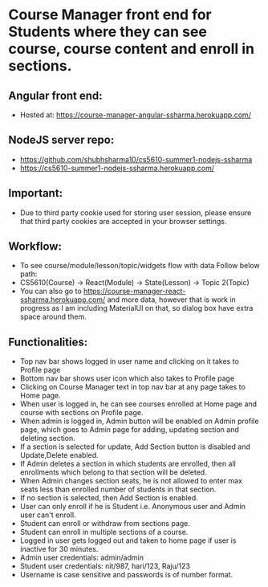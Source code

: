 # Course Manager front end for Students where they can see course, course content and enroll in sections.

## Angular front end:
- Hosted at: https://course-manager-angular-ssharma.herokuapp.com/

## NodeJS server repo:
- https://github.com/shubhsharma10/cs5610-summer1-nodejs-ssharma
- https://cs5610-summer1-nodejs-ssharma.herokuapp.com/

## Important:
- Due to third party cookie used for storing user session, please ensure that third party cookies are accepted in your browser settings.

## Workflow:
- To see course/module/lesson/topic/widgets flow with data Follow below path:
- CS5610(Course) -> React(Module) -> State(Lesson) -> Topic 2(Topic)
- You can also go to https://course-manager-react-ssharma.herokuapp.com/ and
  more data, however that is work in progress as I am including MaterialUI on that,
  so dialog box have extra space around them.

## Functionalities:
- Top nav bar shows logged in user name and clicking on it takes to Profile page
- Bottom nav bar shows user icon which also takes to Profile page
- Clicking on Course Manager text in top nav bar at any page takes to Home page.
- When user is logged in, he can see courses enrolled at Home page and course with sections
  on Profile page.
- When admin is logged in, Admin button will be enabled on Admin profile page, which 
  goes to Admin page for adding, updating section and deleting section.
- If a section is selected for update, Add Section button is disabled and Update,Delete enabled.
- If Admin deletes a section in which students are enrolled, then all enrollments which belong to that section
  will be deleted.
- When Admin changes section seats, he is not allowed to enter max seats less than enrolled number of students
  in that section.
- If no section is selected, then Add Section is enabled.
- User can only enroll if he is Student i.e. Anonymous user and Admin user can't enroll.
- Student can enroll or withdraw from sections page.
- Student can enroll in multiple sections of a course.
- Logged in user gets logged out and taken to home page if user is inactive for 30 minutes.
- Admin user credentials: admin/admin
- Student user credentials: nit/987, hari/123, Raju/123
- Username is case sensitive and passwords is of number format.

